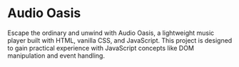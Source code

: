 # Audio Oasis

Escape the ordinary and unwind with Audio Oasis, a lightweight music player built with HTML, vanilla CSS, and JavaScript. This project is designed to gain practical experience with JavaScript concepts like DOM manipulation and event handling.

